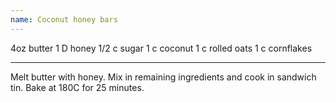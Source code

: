 ```yaml
---
name: Coconut honey bars
---
```


4oz butter
1 D honey
1/2 c sugar
1 c coconut
1 c rolled oats
1 c cornflakes

---

Melt butter with honey.  Mix in remaining ingredients and cook in sandwich tin.  Bake at 180C for 25 minutes.

